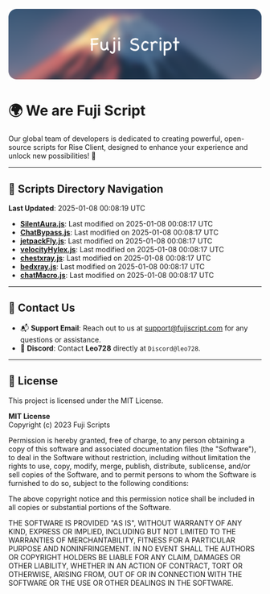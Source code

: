 ![Banner](.github/b.webp)

# 🌍 **We are Fuji Script**

Our global team of developers is dedicated to creating powerful, open-source scripts for Rise Client, designed to enhance your experience and unlock new possibilities! 🌟

---
<!-- SCRIPTS_NAVIGATION_START -->
## 📂 **Scripts Directory Navigation**

**Last Updated**: 2025-01-08 00:08:19 UTC

- **[SilentAura.js](scripts/SilentAura.js)**: Last modified on 2025-01-08 00:08:17 UTC
- **[ChatBypass.js](scripts/ChatBypass.js)**: Last modified on 2025-01-08 00:08:17 UTC
- **[jetpackFly.js](scripts/jetpackFly.js)**: Last modified on 2025-01-08 00:08:17 UTC
- **[velocityHylex.js](scripts/velocityHylex.js)**: Last modified on 2025-01-08 00:08:17 UTC
- **[chestxray.js](scripts/chestxray.js)**: Last modified on 2025-01-08 00:08:17 UTC
- **[bedxray.js](scripts/bedxray.js)**: Last modified on 2025-01-08 00:08:17 UTC
- **[chatMacro.js](scripts/chatMacro.js)**: Last modified on 2025-01-08 00:08:17 UTC

<!-- SCRIPTS_NAVIGATION_END -->

---

## 💬 **Contact Us**  
- 📬 **Support Email**: Reach out to us at [support@fujiscript.com](mailto:support@fujiscript.com) for any questions or assistance.  
- 💬 **Discord**: Contact **Leo728** directly at `Discord@leo728`.

---

## 📜 **License**

This project is licensed under the MIT License.  

**MIT License**  
Copyright (c) 2023 Fuji Scripts  

Permission is hereby granted, free of charge, to any person obtaining a copy of this software and associated documentation files (the "Software"), to deal in the Software without restriction, including without limitation the rights to use, copy, modify, merge, publish, distribute, sublicense, and/or sell copies of the Software, and to permit persons to whom the Software is furnished to do so, subject to the following conditions:  

The above copyright notice and this permission notice shall be included in all copies or substantial portions of the Software.  

THE SOFTWARE IS PROVIDED "AS IS", WITHOUT WARRANTY OF ANY KIND, EXPRESS OR IMPLIED, INCLUDING BUT NOT LIMITED TO THE WARRANTIES OF MERCHANTABILITY, FITNESS FOR A PARTICULAR PURPOSE AND NONINFRINGEMENT. IN NO EVENT SHALL THE AUTHORS OR COPYRIGHT HOLDERS BE LIABLE FOR ANY CLAIM, DAMAGES OR OTHER LIABILITY, WHETHER IN AN ACTION OF CONTRACT, TORT OR OTHERWISE, ARISING FROM, OUT OF OR IN CONNECTION WITH THE SOFTWARE OR THE USE OR OTHER DEALINGS IN THE SOFTWARE.  
